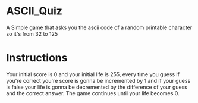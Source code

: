 # ASCII_Quiz
A Simple game that asks you the ascii code of a random printable character so it's from 32 to 125 
# Instructions
Your initial score is 0 and your initial life is 255, every time you guess if you're correct you're score is gonna be incremented by 1 and if your guess is false your life is gonna be decremented by the difference of your guess and the correct answer. The game continues until your life becomes 0. 
